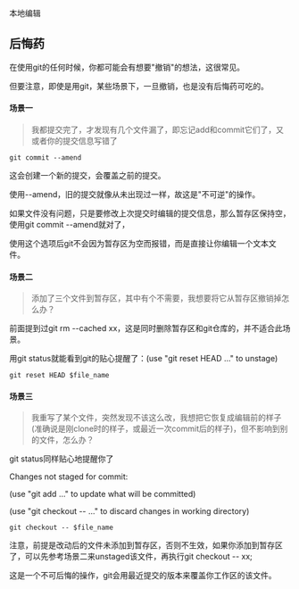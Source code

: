本地编辑
## 后悔药

在使用git的任何时候，你都可能会有想要"撤销"的想法，这很常见。

但要注意，即使是用git，某些场景下，一旦撤销，也是没有后悔药可吃的。



#### 场景一

> 我都提交完了，才发现有几个文件漏了，即忘记add和commit它们了，又或者你的提交信息写错了

```
git commit --amend
```

这会创建一个新的提交，会覆盖之前的提交。

使用--amend，旧的提交就像从未出现过一样，故这是"不可逆"的操作。

如果文件没有问题，只是要修改上次提交时编辑的提交信息，那么暂存区保持空，使用git commit --amend就对了，

使用这个选项后git不会因为暂存区为空而报错，而是直接让你编辑一个文本文件。





#### 场景二

> 添加了三个文件到暂存区，其中有个不需要，我想要将它从暂存区撤销掉怎么办？

前面提到过git rm --cached xx，这是同时删除暂存区和git仓库的，并不适合此场景。

用git status就能看到git的贴心提醒了：(use "git reset HEAD <file>..." to unstage)

```
git reset HEAD $file_name
```



#### 场景三

> 我重写了某个文件，突然发现不该这么改，我想把它恢复成编辑前的样子(准确说是刚clone时的样子，或最近一次commit后的样子)，但不影响到别的文件，怎么办？

git status同样贴心地提醒你了

Changes not staged for commit:

 (use "git add <file>..." to update what will be committed)

 (use "git checkout -- <file>..." to discard changes in working directory)

```
git checkout -- $file_name
```

注意，前提是改动后的文件未添加到暂存区，否则不生效，如果你添加到暂存区了，可以先参考场景二来unstaged该文件，再执行git checkout -- xx;

这是一个不可后悔的操作，git会用最近提交的版本来覆盖你工作区的该文件。